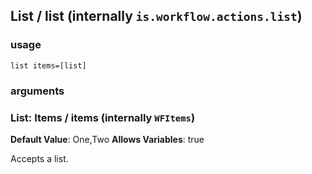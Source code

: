 
## List / list (internally `is.workflow.actions.list`)


### usage
`list items=[list]`

### arguments
### List: Items / items (internally `WFItems`)
**Default Value**: One,Two
**Allows Variables**: true


Accepts a list.

